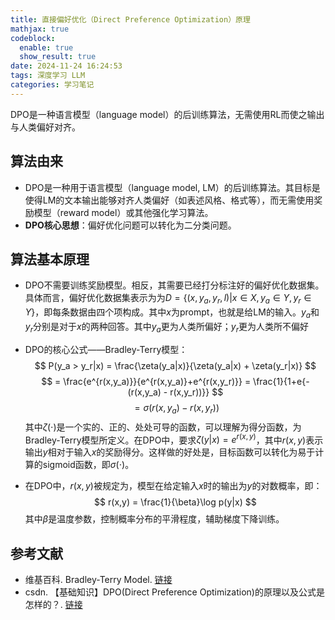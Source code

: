 ```yaml
---
title: 直接偏好优化（Direct Preference Optimization）原理
mathjax: true
codeblock:
  enable: true
  show_result: true
date: 2024-11-24 16:24:53
tags: 深度学习 LLM
categories: 学习笔记
---
```


DPO是一种语言模型（language model）的后训练算法，无需使用RL而使之输出与人类偏好对齐。

<!--more-->

## 算法由来
- DPO是一种用于语言模型（language model, LM）的后训练算法。其目标是使得LM的文本输出能够对齐人类偏好（如表述风格、格式等），而无需使用奖励模型（reward model）或其他强化学习算法。
- **DPO核心思想**：偏好优化问题可以转化为二分类问题。

## 算法基本原理
- DPO不需要训练奖励模型。相反，其需要已经打分标注好的偏好优化数据集。具体而言，偏好优化数据集表示为为$D=\{(x,y_a,y_r,l)|x\in X, y_a\in Y, y_r\in Y\}$，即每条数据由四个项构成。其中$x$为prompt，也就是给LM的输入。$y_a$和$y_r$分别是对于$x$的两种回答。其中$y_a$更为人类所偏好；$y_r$更为人类所不偏好
- DPO的核心公式——Bradley-Terry模型：
$$
P(y_a > y_r|x) = \frac{\zeta(y_a|x)}{\zeta(y_a|x) + \zeta(y_r|x)}
$$
$$
= \frac{e^{r(x,y_a)}}{e^{r(x,y_a)}+e^{r(x,y_r)}} = \frac{1}{1+e{-(r(x,y_a) - r(x,y_r))}}
$$
$$
= \sigma(r(x,y_a) - r(x,y_r))
$$
其中$\zeta(\cdot)$是一个实的、正的、处处可导的函数，可以理解为得分函数，为Bradley-Terry模型所定义。在DPO中，要求$\zeta(y|x)=e^{r(x,y)}$，其中$r(x,y)$表示输出$y$相对于输入$x$的奖励得分。这样做的好处是，目标函数可以转化为易于计算的sigmoid函数，即$\sigma(\cdot)$。

- 在DPO中，$r(x,y)$被规定为，模型在给定输入$x$时的输出为$y$的对数概率，即：
$$
r(x,y) = \frac{1}{\beta}\log p(y|x)
$$
其中$\beta$是温度参数，控制概率分布的平滑程度，辅助梯度下降训练。

## 参考文献
- 维基百科. Bradley-Terry Model. [链接](https://en.wikipedia.org/wiki/Bradley%E2%80%93Terry_model)
- csdn. 【基础知识】DPO(Direct Preference Optimization)的原理以及公式是怎样的？. [链接](https://blog.csdn.net/u014386899/article/details/136633074)

<section class="post-full-comments">
    <link rel="stylesheet" href="https://cdn.jsdelivr.net/npm/gitalk@1/dist/gitalk.css">
    <script src="https://cdn.jsdelivr.net/npm/gitalk@1/dist/gitalk.min.js"></script>
    <div id="gitalk-container"></div>
    <script>
        var gitalk = new Gitalk({
            clientID: 'e1bbf465a324641f76ce',
            clientSecret: 'b865ad952a6494eb48283884abbe479d3f89f4a4',
            repo: 'LiJT-Daily-Comments',
            owner: 'CSLiJT',
            admin: ['CSLiJT'], //这里可以填写具有写权限的用户名列表，用来初始化Issues的
            id: decodeURI(window.location.pathname),
            distractionFreeMode: true // Facebook-like distraction free mode
        });
        gitalk.render('gitalk-container');
    </script>
</section>